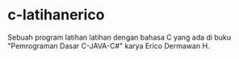 # c-latihanerico
Sebuah program latihan latihan dengan bahasa C yang ada di buku "Pemrograman Dasar C-JAVA-C#" karya Erico Dermawan H.
